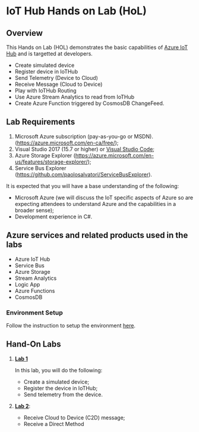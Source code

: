 # IoT Hub Hands on Lab (HoL)

## Overview
This Hands on Lab (HOL) demonstrates the basic capabilities of [Azure IoT Hub](https://azure.microsoft.com/en-us/services/iot-hub/) and is targetted at developers.
- Create simulated device 
- Register device in IoTHub
- Send Telemetry (Device to Cloud)
- Receive Message (Cloud to Device)
- Play with IoTHub Routing
- Use Azure Stream Analytics to read from IoTHub
- Create Azure Function triggered by CosmosDB ChangeFeed.


## Lab Requirements

1. Microsoft Azure subscription (pay-as-you-go or MSDN). (https://azure.microsoft.com/en-ca/free/);
2. Visual Studio 2017 (15.7 or higher) or [Visual Studio Code](https://code.visualstudio.com/);
3. Azure Storage Explorer (https://azure.microsoft.com/en-us/features/storage-explorer/);
4. Service Bus Explorer (https://github.com/paolosalvatori/ServiceBusExplorer).

It is expected that you will have a base understanding of the following:
- Microsoft Azure (we will discuss the IoT specific aspects of Azure so are expecting attendees to understand Azure and the capabilities in a broader sense);
- Development experience in C#.

## Azure services and related products used in the labs
- Azure IoT Hub
- Service Bus
- Azure Storage
- Stream Analytics
- Logic App
- Azure Functions
- CosmosDB

### Environment Setup

Follow the instruction to setup the environment [here](/Labs/Setup/README.md).

## Hand-On Labs

1) [**Lab 1**](/Labs/Lab-1/README.md)

   In this lab, you will do the following:
   - Create a simulated device;
   - Register the device in IoTHub;
   - Send telemetry from the device.

2) [**Lab 2**](/Labs/Lab-1/README.md): 
   - Receive Cloud to Device (C2D) message;
   - Receive a  Direct Method

